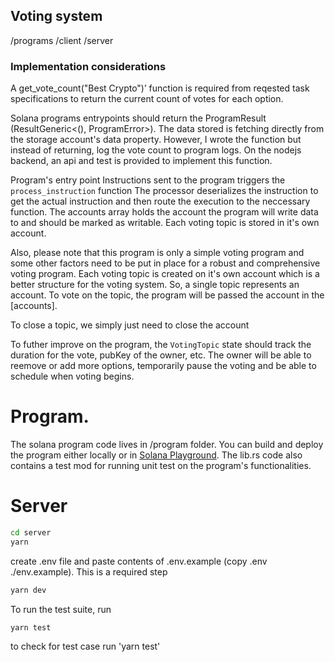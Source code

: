 ## Voting system

/programs
/client
/server

### Implementation considerations

A get_vote_count("Best Crypto")’ function is required from reqested task specifications to return the current count of votes for each option.

Solana programs entrypoints should return the ProgramResult (ResultGeneric<(), ProgramError>). The data stored is fetching directly from the storage account's data property. However, I wrote the function but instead of returning, log the vote count to program logs. On the nodejs backend, an api and test is provided to implement this function. 

Program's entry point
Instructions sent to the program triggers the `process_instruction` function
The processor deserializes the instruction to get the actual instruction and then route the execution to the neccessary function. 
The accounts array holds the account the program will write data to and should be marked as writable.
Each voting topic is stored in it's own account.

Also, please note that this program is only a simple voting program and some other factors need to be put in place for a robust and comprehensive voting program. Each voting topic is created on it's own account which is a better structure for the voting system. So, a single topic represents an account. To vote on the topic, the program will be passed the account in the [accounts].

To close a topic, we simply just need to close the account

To futher improve on the program, the `VotingTopic` state should track the duration for the vote, pubKey of the owner, etc. The owner will be able to reemove or add more options, temporarily pause the voting and be able to schedule when voting begins.


# Program.
The solana program code lives in /program folder.
You can build and deploy the program either locally or in [Solana Playground]([https://beta.solpg.io/65efdd2ecffcf4b13384cf98]).
The lib.rs code also contains a test mod for running unit test on the program's functionalities.

# Server

```bash
cd server
yarn
```

create .env file and paste contents of .env.example (copy .env ./env.example). This is a required step

```bash
yarn dev
```

To run the test suite, run 

```bash
yarn test
```

to check for test case run 'yarn test'

